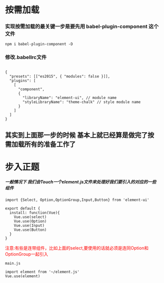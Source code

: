 # 按需加载

### 实现按需加载的最关键一步是要先用 babel-plugin-component 这个文件

```
npm i babel-plugin-component -D

```

### 修改.babellrc文件

```

{
  "presets": [["es2015", { "modules": false }]],
  "plugins": [
    [
      "component",
      {
        "libraryName": "element-ui", // module name
        "styleLibraryName": "theme-chalk" // style module name
      }
    ]
  ]
}

```

## 其实到上面那一步的时候 基本上就已经算是做完了按需加载所有的准备工作了

# 步入正题
##### 一般情况下 我们会Touch一个element.js文件来处理好我们要引入的对应的一些组件

```
import {Select, Option,OptionGroup,Input,Button} from 'element-ui'

export default {
  install: function(Vue){
    Vue.use(select)
    Vue.use(Option)
    Vue.use(Input)
    Vue.use(Button)
  }
}

```
<font style="color:red">注意:有些是连带组件，比如上面的select,要使用的话就必须是连同Option和OptionGroup一起引入</font>

```
main.js

import element from '~/element.js'
Vue.use(element)

```